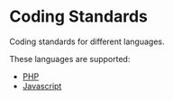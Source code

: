 # Coding Standards

Coding standards for different languages.

These languages are supported:
- [PHP][php-link]
- [Javascript][js-link]

[php-link]: php/ruleset.xml
[js-link]: js/.jshintrc
